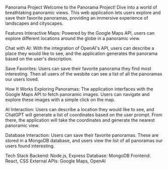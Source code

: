 Panorama Project
Welcome to the Panorama Project! Dive into a world of breathtaking panoramic views. This web application lets users explore and save their favorite panoramas, providing an immersive experience of landscapes and cityscapes.


Features
Interactive Maps: Powered by the Google Maps API, users can explore different locations around the globe in a panoramic view.

Chat with AI: With the integration of OpenAI's API, users can describe a place they would like to see, and the 
application generates the panorama based on the user's description.

Save Favorites: Users can save their favorite panorama they find most interesting. Then all users of the wesbite can 
see a list of all the panoramas our users loved. 


How It Works
Exploring Panoramas: The application interfaces with the Google Maps API to fetch panoramic images. Users can navigate and explore these images with a simple click on the map. 

AI Interaction: Users can describe a location they would like to see, and ChatGPT will generate a list of coordinates based on 
the user prompt. From there, the application will take the coordinates and generate the nearest panoramic view.

Database Interaction: Users can save their favorite panoramas. These are stored in a MongoDB database, and users view the list of all panoramas our users found interesting. 

Tech Stack
Backend: Node.js, Express
Database: MongoDB
Frontend: React, CSS
External APIs: Google Maps, OpenAI